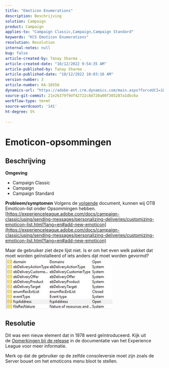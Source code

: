 ```yaml
---
title: "Emoticon Enumerations"
description: Beschrijving
solution: Campaign
product: Campaign
applies-to: "Campaign Classic,Campaign,Campaign Standard"
keywords: "KCS Emoticon Enumerations"
resolution: Resolution
internal-notes: null
bug: false
article-created-by: Tanay Sharma .
article-created-date: "10/12/2022 9:54:35 AM"
article-published-by: Tanay Sharma .
article-published-date: "10/12/2022 10:03:10 AM"
version-number: 3
article-number: KA-16556
dynamics-url: "https://adobe-ent.crm.dynamics.com/main.aspx?forceUCI=1&pagetype=entityrecord&etn=knowledgearticle&id=8a5b6bdc-134a-ed11-bba2-0022480868ff"
source-git-commit: 21e26379f9df42722c8d720a00f305287a1dbc6a
workflow-type: tm+mt
source-wordcount: '141'
ht-degree: 5%

---
```


# Emoticon-opsommingen

## Beschrijving

<b>Omgeving</b>
- Campaign Classic
- Campaign
- Campaign Standard



<b>Probleem/symptomen</b>
Volgens de [volgende](https://experienceleague.adobe.com/docs/campaign-classic/using/sending-messages/personalizing-deliveries/customizing-emoticon-list.html?lang=en#add-new-emoticon) document, kunnen wij OTB Emoticon-list onder Opsommingen hebben.
[https://experienceleague.adobe.com/docs/campaign-classic/using/sending-messages/personalizing-deliveries/customizing-emoticon-list.html?lang=en#add-new-emoticon](https://experienceleague.adobe.com/docs/campaign-classic/using/sending-messages/personalizing-deliveries/customizing-emoticon-list.html?lang=en#add-new-emoticon)

Maar de gebruiker ziet deze lijst niet. Is er om het even welk pakket dat moet worden geïnstalleerd of iets anders dat moet worden gevormd?
![](assets/___7707b2fe-144a-ed11-bba2-0022480868ff___.jpeg)


## Resolutie


Dit was een nieuw element dat in 1978 werd geïntroduceerd. Kijk uit de [Opmerkingen bij de release](https://experienceleague.adobe.com/docs/campaign-classic/using/release-notes/previous-releases/release--20-2.html?lang=en#release-20-2-1-build-9178) in de documentatie van het Experience League voor meer informatie.

Merk op dat de gebruiker op de zelfde consoleversie moet zijn zoals de Server bouwt om het emoticons menu bloot te stellen.
